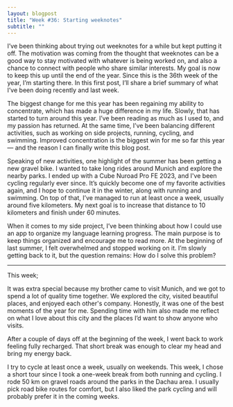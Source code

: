 ```yaml
---
layout: blogpost
title: "Week #36: Starting weeknotes"
subtitle: ""
---
```


I’ve been thinking about trying out weeknotes for a while but kept putting it off. The motivation was coming from the thought that weeknotes can be a good way to stay motivated with whatever is being worked on, and also a chance to connect with people who share similar interests. My goal is now to keep this up until the end of the year. Since this is the 36th week of the year, I’m starting there. In this first post, I’ll share a brief summary of what I’ve been doing recently and last week.

The biggest change for me this year has been regaining my ability to concentrate, which has made a huge difference in my life. Slowly, that has started to turn around this year. I’ve been reading as much as I used to, and my passion has returned. At the same time, I’ve been balancing different activities, such as working on side projects, running, cycling, and swimming. Improved concentration is the biggest win for me so far this year — and the reason I can finally write this blog post.

Speaking of new activities, one highlight of the summer has been getting a new gravel bike. I wanted to take long rides around Munich and explore the nearby parks. I ended up with a Cube Nuroad Pro FE 2023, and I've been cycling regularly ever since. It’s quickly become one of my favorite activities again, and I hope to continue it in the winter, along with running and swimming. On top of that, I’ve managed to run at least once a week, usually around five kilometers. My next goal is to increase that distance to 10 kilometers and finish under 60 minutes.

When it comes to my side project, I’ve been thinking about how I could use an app to organize my language learning progress. The main purpose is to keep things organized and encourage me to read more. At the beginning of last summer, I felt overwhelmed and stopped working on it. I’m slowly getting back to it, but the question remains: How do I solve this problem?

---
This week;  

It was extra special because my brother came to visit Munich, and we got to spend a lot of quality time together. We explored the city, visited beautiful places, and enjoyed each other's company. Honestly, it was one of the best moments of the year for me. Spending time with him also made me reflect on what I love about this city and the places I’d want to show anyone who visits. 

After a couple of days off at the beginning of the week, I went back to work feeling fully recharged. That short break was enough to clear my head and bring my energy back. 

I try to cycle at least once a week, usually on weekends. This week, I chose a short tour since I took a one-week break from both running and cycling. I rode 50 km on gravel roads around the parks in the Dachau area. I usually pick road bike routes for comfort, but I also liked the park cycling and will probably prefer it in the coming weeks. 